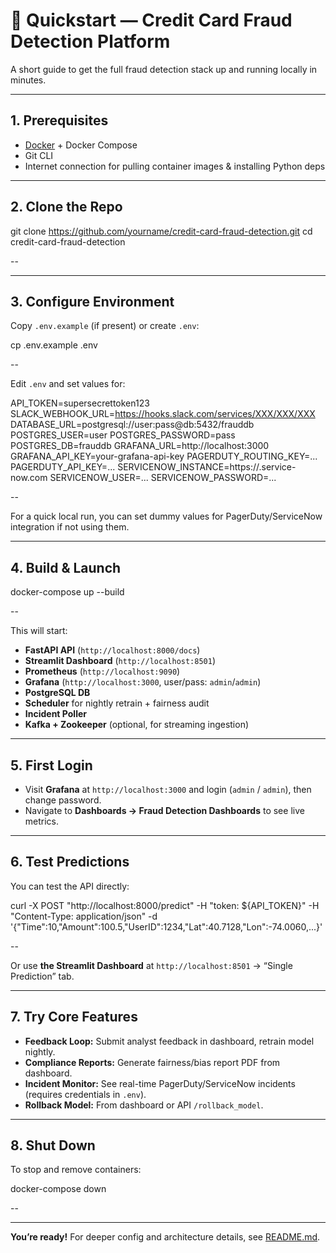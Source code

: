 # 🚀 Quickstart — Credit Card Fraud Detection Platform

A short guide to get the full fraud detection stack up and running locally in minutes.

---

## 1. Prerequisites

- [Docker](https://docs.docker.com/get-docker/) + Docker Compose
- Git CLI
- Internet connection for pulling container images & installing Python deps

---

## 2. Clone the Repo

git clone https://github.com/yourname/credit-card-fraud-detection.git
cd credit-card-fraud-detection

--

---

## 3. Configure Environment

Copy `.env.example` (if present) or create `.env`:

cp .env.example .env

--

Edit `.env` and set values for:

API_TOKEN=supersecrettoken123
SLACK_WEBHOOK_URL=https://hooks.slack.com/services/XXX/XXX/XXX
DATABASE_URL=postgresql://user:pass@db:5432/frauddb
POSTGRES_USER=user
POSTGRES_PASSWORD=pass
POSTGRES_DB=frauddb
GRAFANA_URL=http://localhost:3000
GRAFANA_API_KEY=your-grafana-api-key
PAGERDUTY_ROUTING_KEY=...
PAGERDUTY_API_KEY=...
SERVICENOW_INSTANCE=https://<your-instance>.service-now.com
SERVICENOW_USER=...
SERVICENOW_PASSWORD=...

--

For a quick local run, you can set dummy values for PagerDuty/ServiceNow integration if not using them.

---

## 4. Build & Launch

docker-compose up --build

--

This will start:

- **FastAPI API** (`http://localhost:8000/docs`)
- **Streamlit Dashboard** (`http://localhost:8501`)
- **Prometheus** (`http://localhost:9090`)
- **Grafana** (`http://localhost:3000`, user/pass: `admin`/`admin`)
- **PostgreSQL DB**
- **Scheduler** for nightly retrain + fairness audit
- **Incident Poller**
- **Kafka + Zookeeper** (optional, for streaming ingestion)

---

## 5. First Login

- Visit **Grafana** at `http://localhost:3000` and login (`admin` / `admin`), then change password.
- Navigate to **Dashboards → Fraud Detection Dashboards** to see live metrics.

---

## 6. Test Predictions

You can test the API directly:

curl -X POST "http://localhost:8000/predict"
-H "token: ${API_TOKEN}"
-H "Content-Type: application/json"
-d '{"Time":10,"Amount":100.5,"UserID":1234,"Lat":40.7128,"Lon":-74.0060,...}'

--

Or use **the Streamlit Dashboard** at `http://localhost:8501` → “Single Prediction” tab.

---

## 7. Try Core Features

- **Feedback Loop:** Submit analyst feedback in dashboard, retrain model nightly.
- **Compliance Reports:** Generate fairness/bias report PDF from dashboard.
- **Incident Monitor:** See real-time PagerDuty/ServiceNow incidents (requires credentials in `.env`).
- **Rollback Model:** From dashboard or API `/rollback_model`.

---

## 8. Shut Down

To stop and remove containers:

docker-compose down

--

---

**You’re ready!** For deeper config and architecture details, see [README.md](./README.md).
